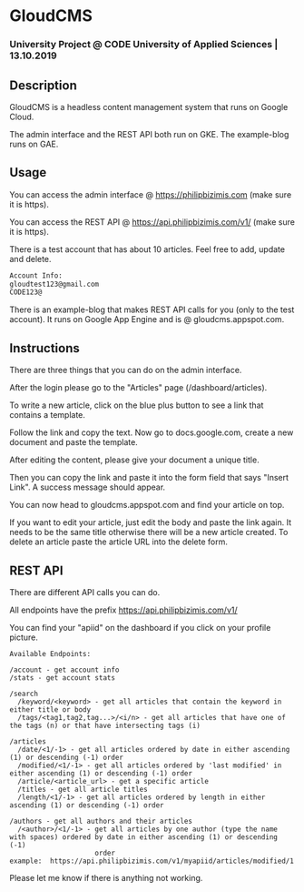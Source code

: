 # GloudCMS
### University Project @ CODE University of Applied Sciences | 13.10.2019


## Description

GloudCMS is a headless content management system that runs on Google Cloud.

The admin interface and the REST API both run on GKE.
The example-blog runs on GAE.

## Usage

You can access the admin interface @ https://philipbizimis.com (make sure it is https).

You can access the REST API @ https://api.philipbizimis.com/v1/ (make sure it is https).

There is a test account that has about 10 articles. Feel free to add, update and delete.
```bash
Account Info:
gloudtest123@gmail.com
CODE123@
```

There is an example-blog that makes REST API calls for you (only to the test account).
It runs on Google App Engine and is @ gloudcms.appspot.com.

## Instructions
There are three things that you can do on the admin interface.

After the login please go to the "Articles" page (/dashboard/articles).

To write a new article, click on the blue plus button to see a link that contains a template.

Follow the link and copy the text. Now go to docs.google.com, create a new document and paste the template.

After editing the content, please give your document a unique title.

Then you can copy the link and paste it into the form field that says "Insert Link".
A success message should appear.

You can now head to gloudcms.appspot.com and find your article on top.

If you want to edit your article, just edit the body and paste the link again. It needs to be the same title otherwise there will be a new article created. To delete an article paste the article URL into the delete form.

## REST API
There are different API calls you can do.

All endpoints have the prefix https://api.philipbizimis.com/v1/<apiid>

You can find your "apiid" on the dashboard if you click on your profile picture.
```
Available Endpoints:

/account - get account info
/stats - get account stats

/search
  /keyword/<keyword> - get all articles that contain the keyword in either title or body
  /tags/<tag1,tag2,tag...>/<i/n> - get all articles that have one of the tags (n) or that have intersecting tags (i)

/articles
  /date/<1/-1> - get all articles ordered by date in either ascending (1) or descending (-1) order
  /modified/<1/-1> - get all articles ordered by 'last modified' in either ascending (1) or descending (-1) order
  /article/<article_url> - get a specific article
  /titles - get all article titles
  /length/<1/-1> - get all articles ordered by length in either ascending (1) or descending (-1) order

/authors - get all authors and their articles
  /<author>/<1/-1> - get all articles by one author (type the name with spaces) ordered by date in either ascending (1) or descending (-1) 
                     order
example:  https://api.philipbizimis.com/v1/myapiid/articles/modified/1
```

Please let me know if there is anything not working.